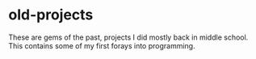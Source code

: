 # old-projects

These are gems of the past, projects I did mostly back in middle school. This contains some of my first forays into programming.
